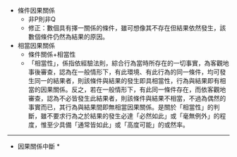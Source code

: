 * 條件因果關係
	* 非P則非Q
	* 修正：數個具有擇一關係的條件，雖可想像其不存在但結果依然發生，該數個條件仍然為結果的原因。
* 相當因果關係
	* 條件關係+相當性
	* 「相當性」，係指依經驗法則，綜合行為當時所存在的一切事實，為客觀地事後審查，認為在一般情形下，有此環境、有此行為的同一條件，均可發生同一的結果者，則該條件與結果的發生即具相當性，行為與結果即有相當的因果關係。反之，若在一般情形下，有此同一條件存在，而依客觀地審查，認為不必皆發生此結果者，則該條件與結果不相當，不過為偶然的事實而已，其行為與結果間即無相當因果關係。是關於「相當性」的判斷，雖不要求行為之於結果的發生必達「必然如此」或「毫無例外」的程度，惟至少具備「通常皆如此」或「高度可能」的或然率。

---
* 因果關係中斷
	* 